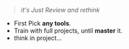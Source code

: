  > *it's Just Review  and rethink*

- First Pick **any tools**.
- Train with full projects, until **master** it.
- think in project... 
